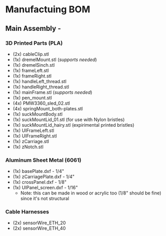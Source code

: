 # Manufactuing BOM

## Main Assembly -
### 3D Printed Parts (PLA)
- (2x) cableClip.stl
- (1x) dremelMount.stl (*supports needed*)
- (1x) dremelSinch.stl
- (1x) frameLeft.stl
- (1x) frameRight.stl
- (1x) handleLeft_thread.stl
- (1x) handleRight_thread.stl
- (1x) mainFrame.stl (*supports needed*)
- (1x) pen_mount.stl
- (4x) PMW3360_sled_02.stl
- (4x) springMount_both-plates.stl
- (1x) suckMountBody.stl
- (1x) suckMountLid_01.stl (for use with Nylon bristles)
- (1x) suckMountLid_hairy.stl (expirimental printed bristles)
- (1x) UIFrameLeft.stl
- (1x) UIFrameRight.stl
- (1x) zCarriage.stl
- (1x) zNotch.stl

### Aluminum Sheet Metal (6061)
- (1x) basePlate.dxf - 1/4"
- (1x) zCarriagePlate.dxf - 1/4"
- (1x) crossPanel.dxf - 1/8"
- (1x) UIPanel_screen.dxf - 1/16"
	- Note: this can be made in wood or acrylic too (1/8" should be fine) since it's not structural

### Cable Harnesses
- (2x) sensorWire_ETH_20
- (2x) sensorWire_ETH_40